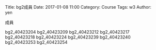 Title: bg2成員
Date: 2017-01-08 11:00
Category: Course
Tags: w3
Author: yen

成員
<!-- PELICAN_END_SUMMARY -->

bg2_40423204
bg2_40423209
bg2_40423212
bg2_40423217
bg2_40423218
bg2_40423224
bg2_40423239
bg2_40423240
bg2_40423253
bg2_40423254